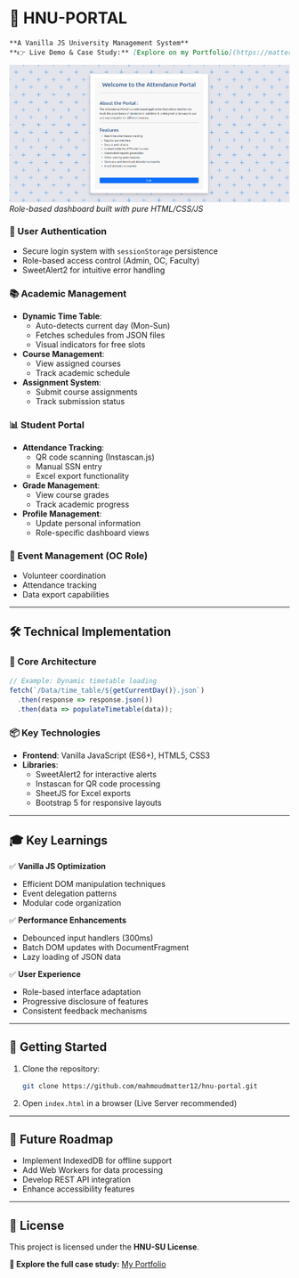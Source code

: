 # 🏫 HNU-PORTAL  


```markdown
**A Vanilla JS University Management System**  
**👉 Live Demo & Case Study:** [Explore on my Portfolio](https://matter-portofilio.vercel.app/#projects)

```

![Dashboard Preview](/static/images/landing.png)  
*Role-based dashboard built with pure HTML/CSS/JS*


### 🚪 User Authentication
- Secure login system with `sessionStorage` persistence
- Role-based access control (Admin, OC, Faculty)
- SweetAlert2 for intuitive error handling

### 📚 Academic Management
- **Dynamic Time Table**:
  - Auto-detects current day (Mon-Sun)
  - Fetches schedules from JSON files
  - Visual indicators for free slots
- **Course Management**:
  - View assigned courses
  - Track academic schedule
- **Assignment System**:
  - Submit course assignments
  - Track submission status

### 📊 Student Portal
- **Attendance Tracking**:
  - QR code scanning (Instascan.js)
  - Manual SSN entry
  - Excel export functionality
- **Grade Management**:
  - View course grades
  - Track academic progress
- **Profile Management**:
  - Update personal information
  - Role-specific dashboard views

### 🎪 Event Management (OC Role)
- Volunteer coordination
- Attendance tracking
- Data export capabilities

---

## 🛠️ Technical Implementation

### 🔧 Core Architecture
```javascript
// Example: Dynamic timetable loading
fetch(`/Data/time_table/${getCurrentDay()}.json`)
  .then(response => response.json())
  .then(data => populateTimetable(data));
```

### 📦 Key Technologies
- **Frontend**: Vanilla JavaScript (ES6+), HTML5, CSS3
- **Libraries**:
  - SweetAlert2 for interactive alerts
  - Instascan for QR code processing
  - SheetJS for Excel exports
  - Bootstrap 5 for responsive layouts
---

## 🎓 Key Learnings
✅ **Vanilla JS Optimization**  
- Efficient DOM manipulation techniques  
- Event delegation patterns  
- Modular code organization  

✅ **Performance Enhancements**  
- Debounced input handlers (300ms)  
- Batch DOM updates with DocumentFragment  
- Lazy loading of JSON data  

✅ **User Experience**  
- Role-based interface adaptation  
- Progressive disclosure of features  
- Consistent feedback mechanisms  

---

## 🚀 Getting Started
1. Clone the repository:
   ```bash
   git clone https://github.com/mahmoudmatter12/hnu-portal.git
   ```
2. Open `index.html` in a browser (Live Server recommended)

---

## 🔮 Future Roadmap
- Implement IndexedDB for offline support
- Add Web Workers for data processing
- Develop REST API integration
- Enhance accessibility features

---

## 📜 License  
This project is licensed under the **HNU-SU License**.

**🔗 Explore the full case study:** [My Portfolio](https://matter-portofilio.vercel.app/#projects)
